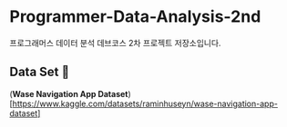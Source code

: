 # Programmer-Data-Analysis-2nd
프로그래머스 데이터 분석 데브코스 2차 프로젝트 저장소입니다.

## Data Set 🛒
(**Wase Navigation App Dataset**)[https://www.kaggle.com/datasets/raminhuseyn/wase-navigation-app-dataset]

